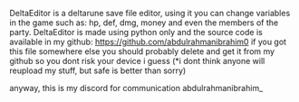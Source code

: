 DeltaEditor is a deltarune save file editor, using it you can change variables in the game such as: hp, def, dmg, money and even the members of the party. 
DeltaEditor is made using python only and the source code is available in my github: https://github.com/abdulrahmanibrahim0
if you got this file somewhere else you should probably delete and get it from my github so you dont risk your device i guess
(*i dont think anyone will reupload my stuff, but safe is better than sorry)

anyway, this is my discord for communication
abdulrahmanibrahim_
